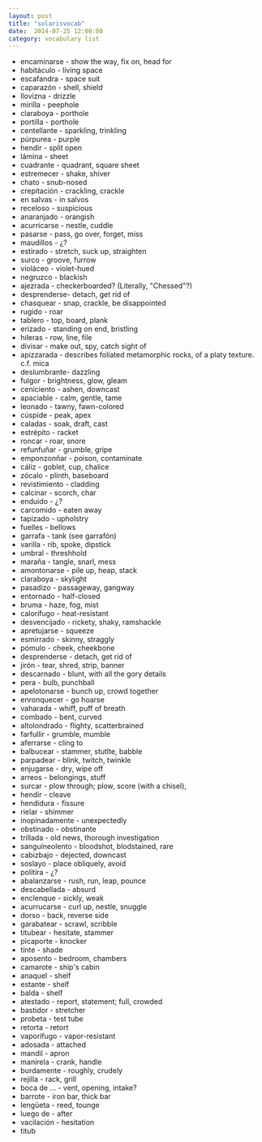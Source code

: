 ```yaml
---
layout: post
title: "solarisvocab"
date:  2014-07-25 12:00:00
category: vocabulary list
---
```


+  encaminarse      - show the way, fix on, head for
+  habitáculo       -  living space
+  escafandra       -  space suit 
+  caparazón        -  shell, shield
+  llovizna         -  drizzle
+  mirilla          -  peephole 
+  claraboya        -  porthole
+  portilla         -  porthole
+  centellante      -  sparkling, trinkling
+  púrpurea         -  purple
+  hendir           -  split open
+  lámina           -  sheet
+  cuadrante        -  quadrant, square sheet
+  estremecer       -  shake, shiver
+  chato       -  snub-nosed
+  crepitación -  crackling, crackle
+  en salvas   -  in salvos
+  receloso    -  suspicious
+  anaranjado  -  orangish
+  acurricarse -  nestle, cuddle
+  pasarse     -  pass, go over, forget, miss
+  maudillos   -  ¿?
+  estirado    -  stretch, suck up, straighten 
+  surco       -  groove, furrow
+  violáceo    -  violet-hued
+  negruzco    -  blackish
+  ajezrada    -  checkerboarded? (Literally, "Chessed"?)
+  desprenderse-  detach, get rid of
+  chasquear   -  snap, crackle, be disappointed
+  rugido      -  roar
+  tablero     -  top, board, plank
+  erizado     -  standing on end, bristling
+  hileras     -  row, line, file
+  divisar     -  make out, spy, catch sight of
+  apizzarada  -  describes foliated metamorphic rocks, of a platy texture.  c.f. mica
+  deslumbrante-  dazzling 
+  fulgor      -  brightness, glow, gleam
+  ceniciento  -  ashen, downcast
+  apaciable   -  calm, gentle, tame
+  leonado     -  tawny, fawn-colored
+  cúspide     -  peak, apex
+  caladas     -  soak, draft, cast
+  estrépito   -  racket
+  roncar      -  roar, snore
+  refunfuñar  -  grumble, gripe
+  emponzonñar -  poison, contaminate
+  cáliz       -  goblet, cup, chalice
+  zócalo      -  plinth, baseboard
+  revistimiento    -  cladding
+  calcinar         -  scorch, char
+  enduido          -  ¿?
+  carcomido        -  eaten away
+  tapizado         -  upholstry
+  fuelles          -  bellows
+  garrafa          -  tank (see garrafón)
+  varilla          -  rib, spoke, dipstick
+  umbral           -  threshhold
+  maraña           -  tangle, snarl, mess
+  amontonarse      -  pile up, heap, stack
+  claraboya        -  skylight
+  pasadizo         -  passageway, gangway
+  entornado        -  half-closed
+  bruma            -  haze, fog, mist
+  calorífugo       -  heat-resistant
+  desvencijado     -  rickety, shaky, ramshackle
+  apretujarse      -  squeeze
+  esmirrado        -  skinny, straggly
+  pómulo           -  cheek, cheekbone
+  desprenderse     -  detach, get rid of
+  jirón            -  tear, shred, strip, banner
+  descarnado       -  blunt, with all the gory details
+  pera             -  bulb, punchball
+  apelotonarse     -  bunch up, crowd together
+  enronquecer      -  go hoarse
+  vaharada         -  whiff, puff of breath
+  combado          -  bent, curved
+  altolondrado     -  flighty, scatterbrained
+  farfullir        -  grumble, mumble
+  aferrarse        -  cling to 
+  balbucear        -  stammer, stutlte, babble
+  parpadear        -  blink, twitch, twinkle
+  enjugarse        -  dry, wipe off
+  arreos           -  belongings, stuff
+  surcar           -  plow through; plow, score (with a chisel), 
+  hendir           -  cleave
+  hendidura        -  fissure
+  rielar           -  shimmer
+  inopinadamente   -  unexpectedly
+  obstinado        -  obstinante
+  trillada         -  old news, thorough investigation
+  sanguíneolento   -  bloodshot, blodstained, rare
+  cabizbajo        -  dejected, downcast 
+  soslayo          -  place obliquely, avoid
+  politíra         -  ¿?
+  abalanzarse      -  rush, run, leap, pounce
+  descabellada     -  absurd
+  enclenque        -  sickly, weak
+  acurrucarse      -  curl up, nestle, snuggle
+  dorso            -  back, reverse side
+  garabatear       -  scrawl, scribble
+  titubear         -  hesitate, stammer
+  picaporte        -  knocker
+  tinte            -  shade
+  aposento         -  bedroom, chambers
+  camarote         -  ship's cabin
+  anaquel          -  shelf 
+  estante          -  shelf 
+  balda            -  shelf 
+  atestado         -  report, statement; full, crowded
+  bastidor         -  stretcher
+  probeta          -  test tube
+  retorta          -  retort
+  vaporífugo       -  vapor-resistant
+  adosada          -  attached
+  mandil           -  apron 
+  manirela         -  crank, handle
+  burdamente       -  roughly, crudely
+  rejilla          -  rack, grill
+  boca de ...      -  vent, opening, intake?
+  barrote          -  iron bar, thick bar
+  lengüeta         -  reed, tounge
+  luego de         -  after
+  vacilación       -  hesitation
+  titub

